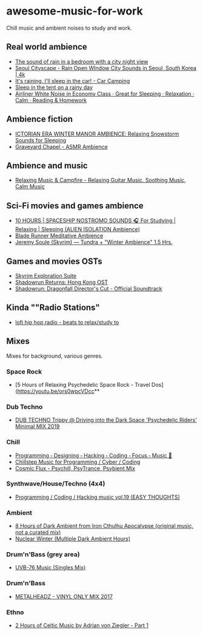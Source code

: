 # awesome-music-for-work

Chill music and ambient noises to study and work.


## Real world ambience

- [The sound of rain in a bedroom with a city night view](https://youtu.be/OFgmRcJRdVM)
- [Seoul Cityscape - Rain Open WIndow City Sounds in Seoul, South Korea | 4k](https://youtu.be/eXsAyB1nUFg)
- [It's raining. I'll sleep in the car! - Car Camping](https://youtu.be/qJwPrKtHCv0)
- [Sleep in the tent on a rainy day](https://youtu.be/-N9rb2QDqrw)
- [Airliner White Noise in Economy Class · Great for Sleeping · Relaxation · Calm · Reading & Homework](https://youtu.be/off2p1eJtOA)

## Ambience fiction

- [ICTORIAN ERA WINTER MANOR AMBIENCE: Relaxing Snowstorm Sounds for Sleeping](https://youtu.be/q6QxqHf_LCA)
- [Graveyard Chapel - ASMR Ambience](https://youtu.be/4dS3fzJoAQM)

## Ambience and music

- [Relaxing Music & Campfire - Relaxing Guitar Music, Soothing Music, Calm Music](https://youtu.be/5gBJrZmbGLo)


## Sci-Fi movies and games ambience

- [10 HOURS | SPACESHIP NOSTROMO SOUNDS 🎧 For Studying | Relaxing | Sleeping \(ALIEN ISOLATION Ambience\)](https://youtu.be/Wckh13WthAw)
- [Blade Runner Meditative Ambience](https://youtu.be/cuCqn07EOKk)
- [Jeremy Soule (Skyrim) — Tundra + "Winter Ambience" 1.5 Hrs.](https://youtu.be/x7BCa9Y8Of8)

## Games and movies OSTs

- [Skyrim Exploration Suite](https://youtu.be/xWtfo9kuRTU)
- [Shadowrun Returns: Hong Kong OST](https://youtu.be/2OqqbesJ-Ks)
- [Shadowrun: Dragonfall Director's Cut - Official Soundtrack](https://youtu.be/LhcoP8SnZZo)


## Kinda ""Radio Stations"

- [lofi hip hop radio - beats to relax/study to](https://youtu.be/5qap5aO4i9A)


## Mixes

Mixes for background, various genres.

### Space Rock

- [5 Hours of Relaxing Psychedelic Space Rock - Travel Dos](https://youtu.be/ors0wpcVDcc**

### Dub Techno

- [DUB TECHNO Trippy @ Driving into the Dark Space 'Psychedelic Riders' Minimal MIX 2019](https://youtu.be/pdw8IBb24ZM)

### Chill

- [Programming ▫️ Designing ▫️ Hacking ▫️ Coding ▫️ Focus ▫️ Music 🧬](https://youtu.be/hGIW2fDb0jg)
- [Chillstep Music for Programming / Cyber / Coding](https://youtu.be/M5QY2_8704o)
- [Cosmic Flux - Psychill, PsyTrance, Psybient Mix](https://youtu.be/jiwuQ6UHMQg)

### Synthwave/House/Techno (4x4)

- [Programming / Coding / Hacking music vol.19 (EASY THOUGHTS)](https://youtu.be/0V7X9fa0wco)

### Ambient

- [8 Hours of Dark Ambient from Iron Cthulhu Apocalypse (original music, not a curated mix)](https://youtu.be/XBAsKplgkE4)
- [Nuclear Winter \(Multiple Dark Ambient Hours\)](https://youtu.be/cRzQuPvLjdU)

### Drum'n'Bass (grey area)

- [UVB-76 Music (Singles Mix)](https://youtu.be/eTCxDWVQ3yk)

### Drum'n'Bass

- [METALHEADZ - VINYL ONLY MIX 2017](https://youtu.be/UfVgEown2pM)

### Ethno

- [2 Hours of Celtic Music by Adrian von Ziegler - Part 1](https://youtu.be/jiwuQ6UHMQg)
